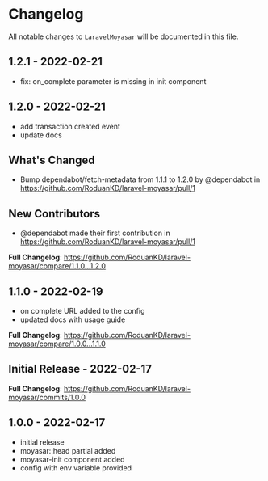 # Changelog

All notable changes to `LaravelMoyasar` will be documented in this file.

## 1.2.1 - 2022-02-21

- fix: on_complete parameter is missing in init component

## 1.2.0 - 2022-02-21

- add transaction created event
- update docs

## What's Changed

- Bump dependabot/fetch-metadata from 1.1.1 to 1.2.0 by @dependabot in https://github.com/RoduanKD/laravel-moyasar/pull/1

## New Contributors

- @dependabot made their first contribution in https://github.com/RoduanKD/laravel-moyasar/pull/1

**Full Changelog**: https://github.com/RoduanKD/laravel-moyasar/compare/1.1.0...1.2.0

## 1.1.0 - 2022-02-19

- on complete URL added to the config
- updated docs with usage guide

**Full Changelog**: https://github.com/RoduanKD/laravel-moyasar/compare/1.0.0...1.1.0

## Initial Release - 2022-02-17

**Full Changelog**: https://github.com/RoduanKD/laravel-moyasar/commits/1.0.0

## 1.0.0 - 2022-02-17

- initial release
- moyasar::head partial added
- moyasar-init component added
- config with env variable provided
